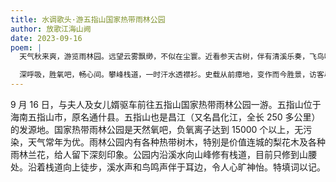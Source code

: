 ```yaml
---
title: 水调歌头·游五指山国家热带雨林公园
author: 放歌江海山阙
date: 2023-09-16
poem: |
  天气秋来爽，游览雨林园。远望云雾飘缈，不似在尘寰。近看参天古树，伴有清溪乐奏，飞鸟叫犹酣。惊见黄梨木，细辨雨林兰。

  深呼吸，胜氧吧，畅心间。攀峰栈道，一时汗水透襟衫。史载从前瘴地，变作而今胜景，访客尽衣冠。世事谁能料，沧海化桑田。
---
```


9 月 16 日，与夫人及女儿婿驱车前往五指山国家热带雨林公园一游。五指山位于海南五指山市，原名通什县。五指山也是昌江（又名昌化江，全长 250 多公里）的发源地。国家热带雨林公园是天然氧吧，负氧离子达到 15000 个以上，无污染，天气常年为优。雨林公园内有各种热带树木，特别是价值连城的梨花木及各种雨林兰花，给人留下深刻印象。公园内沿溪水向山峰修有栈道，目前只修到山腰处。沿着栈道向上徒步，溪水声和鸟鸣声伴于耳边，令人心旷神怡。特填词以记。
